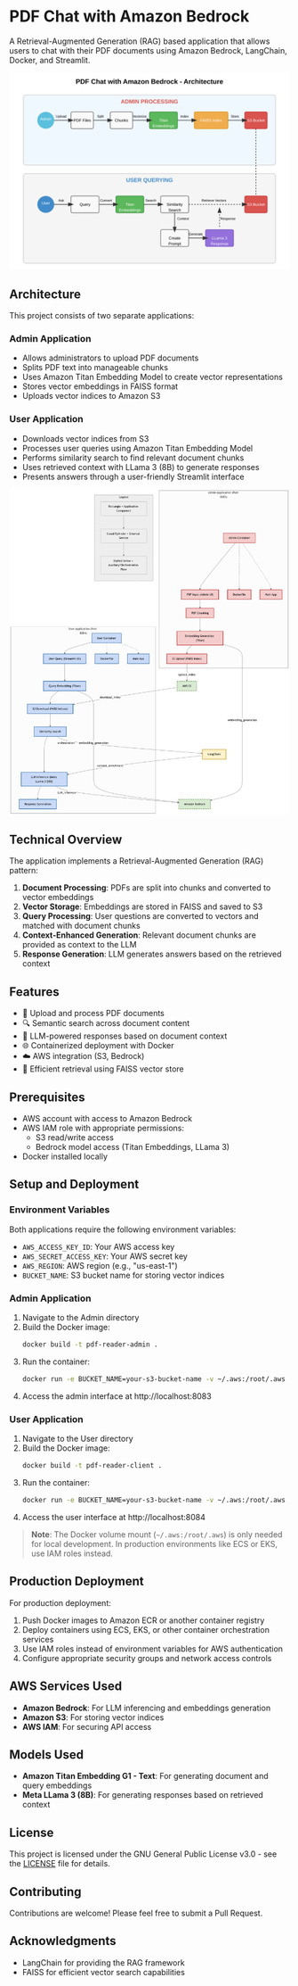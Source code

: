 # PDF Chat with Amazon Bedrock

A Retrieval-Augmented Generation (RAG) based application that allows users to chat with their PDF documents using Amazon Bedrock, LangChain, Docker, and Streamlit.

![Architecture Diagram](https://raw.githubusercontent.com/uniabhi/PDF-Chat-with-Bedrock/main/architecture-diagram.svg)

## Architecture

This project consists of two separate applications:

### Admin Application
- Allows administrators to upload PDF documents
- Splits PDF text into manageable chunks
- Uses Amazon Titan Embedding Model to create vector representations
- Stores vector embeddings in FAISS format
- Uploads vector indices to Amazon S3

### User Application
- Downloads vector indices from S3
- Processes user queries using Amazon Titan Embedding Model
- Performs similarity search to find relevant document chunks
- Uses retrieved context with LLama 3 (8B) to generate responses
- Presents answers through a user-friendly Streamlit interface

![Complete Application Flow Diagram](https://raw.githubusercontent.com/uniabhi/PDF-Chat-with-Bedrock/main/diagram%20(2).png)

## Technical Overview

The application implements a Retrieval-Augmented Generation (RAG) pattern:

1. **Document Processing**: PDFs are split into chunks and converted to vector embeddings
2. **Vector Storage**: Embeddings are stored in FAISS and saved to S3
3. **Query Processing**: User questions are converted to vectors and matched with document chunks 
4. **Context-Enhanced Generation**: Relevant document chunks are provided as context to the LLM
5. **Response Generation**: LLM generates answers based on the retrieved context

## Features

- 📄 Upload and process PDF documents
- 🔍 Semantic search across document content
- 🤖 LLM-powered responses based on document context
- 🌐 Containerized deployment with Docker
- ☁️ AWS integration (S3, Bedrock)
- 🔗 Efficient retrieval using FAISS vector store

## Prerequisites

- AWS account with access to Amazon Bedrock
- AWS IAM role with appropriate permissions:
  - S3 read/write access
  - Bedrock model access (Titan Embeddings, LLama 3)
- Docker installed locally

## Setup and Deployment

### Environment Variables

Both applications require the following environment variables:
- `AWS_ACCESS_KEY_ID`: Your AWS access key
- `AWS_SECRET_ACCESS_KEY`: Your AWS secret key
- `AWS_REGION`: AWS region (e.g., "us-east-1")
- `BUCKET_NAME`: S3 bucket name for storing vector indices

### Admin Application

1. Navigate to the Admin directory
2. Build the Docker image:
   ```bash
   docker build -t pdf-reader-admin .
   ```
3. Run the container:
   ```bash
   docker run -e BUCKET_NAME=your-s3-bucket-name -v ~/.aws:/root/.aws -p 8083:8083 -it pdf-reader-admin
   ```
4. Access the admin interface at http://localhost:8083

### User Application

1. Navigate to the User directory
2. Build the Docker image:
   ```bash
   docker build -t pdf-reader-client .
   ```
3. Run the container:
   ```bash
   docker run -e BUCKET_NAME=your-s3-bucket-name -v ~/.aws:/root/.aws -p 8084:8084 -it pdf-reader-client
   ```
4. Access the user interface at http://localhost:8084

> **Note**: The Docker volume mount (`~/.aws:/root/.aws`) is only needed for local development. In production environments like ECS or EKS, use IAM roles instead.

## Production Deployment

For production deployment:

1. Push Docker images to Amazon ECR or another container registry
2. Deploy containers using ECS, EKS, or other container orchestration services
3. Use IAM roles instead of environment variables for AWS authentication
4. Configure appropriate security groups and network access controls

## AWS Services Used

- **Amazon Bedrock**: For LLM inferencing and embeddings generation
- **Amazon S3**: For storing vector indices
- **AWS IAM**: For securing API access

## Models Used

- **Amazon Titan Embedding G1 - Text**: For generating document and query embeddings
- **Meta LLama 3 (8B)**: For generating responses based on retrieved context

## License

This project is licensed under the GNU General Public License v3.0 - see the [LICENSE](LICENSE) file for details.

## Contributing

Contributions are welcome! Please feel free to submit a Pull Request.

## Acknowledgments

- LangChain for providing the RAG framework
- FAISS for efficient vector search capabilities
